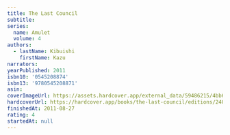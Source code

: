 ```yaml
---
title: The Last Council
subtitle:
series:
  name: Amulet
  volume: 4
authors:
  - lastName: Kibuishi
    firstName: Kazu
narrators:
yearPublished: 2011
isbn10: '0545208874'
isbn13: '9780545208871'
asin:
coverImageUrl: https://assets.hardcover.app/external_data/59486215/4bb6a715be0be113e1534aab4480f339ec2cd56f.jpeg
hardcoverUrl: https://hardcover.app/books/the-last-council/editions/24079633
finishedAt: 2011-08-27
rating: 4
startedAt: null
---
```

